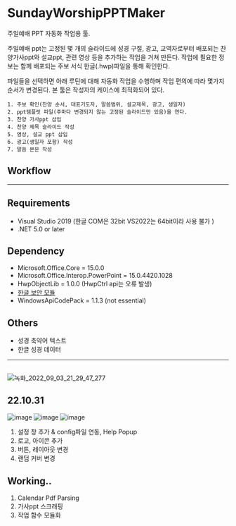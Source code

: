 # SundayWorshipPPTMaker
주일예배 PPT 자동화 작업용 툴.

주일예배 ppt는 고정된 몇 개의 슬라이드에 성경 구절, 광고, 교역자로부터 배포되는 찬양가사ppt와 설교ppt, 관련 영상 등을 추가하는 작업을 거쳐 만든다.
작업에 필요한 정보는 함께 배포되는 주보 서식 한글(.hwp)파일을 통해 확인한다.

파일들을 선택하면 아래 루틴에 대해 자동화 작업을 수행하며 작업 편의에 따라 몇가지 순서가 변경된다.
본 툴은 작성자의 케이스에 최적화되어 있다.

	1. 주보 확인(찬양 순서, 대표기도자, 말씀범위, 설교제목, 광고, 생일자)
	2. ppt템플릿 파일(주마다 변경되지 않는 고정된 슬라이드만 있음)을 연다.
	3. 찬양 가사ppt 삽입
	4. 찬양 제목 슬라이드 작성
	5. 영상, 설교 ppt 삽입
	6. 광고(생일자 포함) 작성
	7. 말씀 본문 작성

## Workflow


----------------------------------------------
## Requirements
* Visual Studio 2019 (한글 COM은 32bit VS2022는 64bit이라 사용 불가 )
* .NET 5.0 or later

## Dependency
* Microsoft.Office.Core = 15.0.0
* Microsoft.Office.Interop.PowerPoint = 15.0.4420.1028
* HwpObjectLib = 1.0.0	(HwpCtrl api는 오류 발생)
* [한글 보안 모듈](https://www.hancom.com/board/devdataView.do?board_seq=47&artcl_seq=4084&pageInfo.page=&search_text=)
* WindowsApiCodePack = 1.1.3 (not essential)

## Others
* 성경 축약어 텍스트
* 한글 성경 데이터
--------------------------------------------------
## 
![녹화_2022_09_03_21_29_47_277](https://user-images.githubusercontent.com/32349691/197352259-ed067af2-3991-4e7e-8b96-94fee34a4d03.gif)

## 22.10.31
![image](https://user-images.githubusercontent.com/32349691/199148140-ee914feb-d59d-4640-a1c2-a0e2b08789de.png)
![image](https://user-images.githubusercontent.com/32349691/199148518-a19ce9bb-780f-48e5-ab37-0e3b2dce1e85.png)
![image](https://user-images.githubusercontent.com/32349691/199148693-c6027540-5d7b-43dc-b0bd-28197927acff.png)
1. 설정 창 추가 & config파일 연동, Help Popup
2. 로고, 아이콘 추가
3. 버튼, 레이아웃 변경
4. 랜덤 커버 변경

## Working..
1. Calendar Pdf Parsing
2. 가사ppt 스크래핑
3. 작업 함수 모듈화
